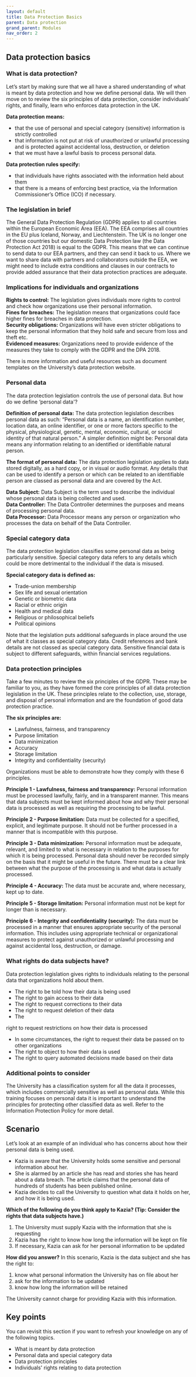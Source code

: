 ```yaml
---
layout: default
title: Data Protection Basics
parent: Data protection
grand_parent: Modules
nav_order: 2
---
```

##  Data protection basics

### What is data protection?
Let’s start by making sure that we all have a shared understanding of what is meant by data protection and how we define personal data. We will then move on to review the six principles of data protection, consider individuals’ rights, and finally, learn who enforces data protection in the UK.

**Data protection means:**
- that the use of personal and special category (sensitive) information is strictly controlled
- that information is not put at risk of unauthorized or unlawful processing and is protected against accidental loss, destruction, or deletion
- that we must have a lawful basis to process personal data.

**Data protection rules specify:**
- that individuals have rights associated with the information held about them
- that there is a means of enforcing best practice, via the Information Commissioner’s Office (ICO) if necessary.

### The legislation in brief
The General Data Protection Regulation (GDPR) applies to all countries within the European Economic Area (EEA). The EEA comprises all countries in the EU plus Iceland, Norway, and Liechtenstein. The UK is no longer one of those countries but our domestic Data Protection law (the Data Protection Act 2018) is equal to the GDPR. This means that we can continue to send data to our EEA partners, and they can send it back to us. Where we want to share data with partners and collaborators outside the EEA, we might need to include extra conditions and clauses in our contracts to provide added assurance that their data protection practices are adequate.

### Implications for individuals and organizations
**Rights to control:** The legislation gives individuals more rights to control and check how organizations use their personal information.  
**Fines for breaches:** The legislation means that organizations could face higher fines for breaches in data protection.  
**Security obligations:** Organizations will have even stricter obligations to keep the personal information that they hold safe and secure from loss and theft etc.  
**Evidenced measures:** Organizations need to provide evidence of the measures they take to comply with the GDPR and the DPA 2018.

There is more information and useful resources such as document templates on the University’s data protection website.

### Personal data
The data protection legislation controls the use of personal data. But how do we define ‘personal data'?

**Definition of personal data:**
The data protection legislation describes personal data as such: “Personal data is a name, an identification number, location data, an online identifier, or one or more factors specific to the physical, physiological, genetic, mental, economic, cultural, or social identity of that natural person.”
A simpler definition might be: Personal data means any information relating to an identified or identifiable natural person.

**The format of personal data:**
The data protection legislation applies to data stored digitally, as a hard copy, or in visual or audio format. Any details that can be used to identify a person or which can be related to an identifiable person are classed as personal data and are covered by the Act.

**Data Subject:** Data Subject is the term used to describe the individual whose personal data is being collected and used.  
**Data Controller:** The Data Controller determines the purposes and means of processing personal data.  
**Data Processor:** Data Processor means any person or organization who processes the data on behalf of the Data Controller.

### Special category data
The data protection legislation classifies some personal data as being particularly sensitive. Special category data refers to any details which could be more detrimental to the individual if the data is misused.

**Special category data is defined as:**
- Trade-union membership
- Sex life and sexual orientation
- Genetic or biometric data
- Racial or ethnic origin
- Health and medical data
- Religious or philosophical beliefs
- Political opinions

Note that the legislation puts additional safeguards in place around the use of what it classes as special category data. Credit references and bank details are not classed as special category data. Sensitive financial data is subject to different safeguards, within financial services regulations.

### Data protection principles
Take a few minutes to review the six principles of the GDPR. These may be familiar to you, as they have formed the core principles of all data protection legislation in the UK. These principles relate to the collection, use, storage, and disposal of personal information and are the foundation of good data protection practice.

**The six principles are:**
- Lawfulness, fairness, and transparency
- Purpose limitation
- Data minimization
- Accuracy
- Storage limitation
- Integrity and confidentiality (security)

Organizations must be able to demonstrate how they comply with these 6 principles.

**Principle 1 - Lawfulness, fairness and transparency:** Personal information must be processed lawfully, fairly, and in a transparent manner. This means that data subjects must be kept informed about how and why their personal data is processed as well as requiring the processing to be lawful.

**Principle 2 - Purpose limitation:** Data must be collected for a specified, explicit, and legitimate purpose. It should not be further processed in a manner that is incompatible with this purpose.

**Principle 3 - Data minimization:** Personal information must be adequate, relevant, and limited to what is necessary in relation to the purposes for which it is being processed. Personal data should never be recorded simply on the basis that it might be useful in the future. There must be a clear link between what the purpose of the processing is and what data is actually processed.

**Principle 4 - Accuracy:** The data must be accurate and, where necessary, kept up to date.

**Principle 5 - Storage limitation:** Personal information must not be kept for longer than is necessary.

**Principle 6 - Integrity and confidentiality (security):** The data must be processed in a manner that ensures appropriate security of the personal information. This includes using appropriate technical or organizational measures to protect against unauthorized or unlawful processing and against accidental loss, destruction, or damage.

### What rights do data subjects have?
Data protection legislation gives rights to individuals relating to the personal data that organizations hold about them.

- The right to be told how their data is being used
- The right to gain access to their data
- The right to request corrections to their data
- The right to request deletion of their data
- The

 right to request restrictions on how their data is processed
- In some circumstances, the right to request their data be passed on to other organizations
- The right to object to how their data is used
- The right to query automated decisions made based on their data

### Additional points to consider
The University has a classification system for all the data it processes, which includes commercially sensitive as well as personal data. While this training focuses on personal data it is important to understand the principles for protecting other classified data as well. Refer to the Information Protection Policy for more detail.

## Scenario
Let’s look at an example of an individual who has concerns about how their personal data is being used.

- Kazia is aware that the University holds some sensitive and personal information about her.
- She is alarmed by an article she has read and stories she has heard about a data breach. The article claims that the personal data of hundreds of students has been published online.
- Kazia decides to call the University to question what data it holds on her, and how it is being used.

**Which of the following do you think apply to Kazia? (Tip: Consider the rights that data subjects have.)**
1. The University must supply Kazia with the information that she is requesting
2. Kazia has the right to know how long the information will be kept on file
3. If necessary, Kazia can ask for her personal information to be updated

**How did you answer?** In this scenario, Kazia is the data subject and she has the right to:
1. know what personal information the University has on file about her
2. ask for the information to be updated
3. know how long the information will be retained

The University cannot charge for providing Kazia with this information.

## Key points
You can revisit this section if you want to refresh your knowledge on any of the following topics.

- What is meant by data protection
- Personal data and special category data
- Data protection principles
- Individuals' rights relating to data protection
